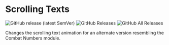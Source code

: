 # Scrolling Texts

![GitHub release (latest SemVer)](https://img.shields.io/github/v/release/elizeuangelo/fvtt-scrolling-texts)
![GitHub Releases](https://img.shields.io/github/downloads/elizeuangelo/fvtt-scrolling-texts/latest/total)
![GitHub All Releases](https://img.shields.io/github/downloads/elizeuangelo/fvtt-scrolling-texts/total?label=downloads)

Changes the scrolling text animation for an alternate version resembling the Combat Numbers module.

